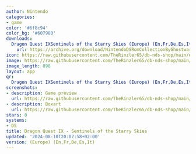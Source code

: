 ```yaml
---
author: Nintendo
categories:
- game
color: '#6f8c94'
color_bg: '#607980'
downloads:
  Dragon Quest IXSentinels of the Starry Skies (Europe) (En,Fr,De,Es,It).nds:
    url: https://archive.org/download/NintendoDSRomCollectionByGhostware/Dragon%20Quest%20IXSentinels%20of%20the%20Starry%20Skies%20%28Europe%29%20%28En%2CFr%2CDe%2CEs%2CIt%29.nds
icon: https://raw.githubusercontent.com/TheRinzler65/db-nds-shop/main/docs/assets/images/icons/dragonquestix.png
image: https://raw.githubusercontent.com/TheRinzler65/db-nds-shop/main/docs/assets/images/icons/dragonquestix.png
image_length: 898
layout: app
qr:
  Dragon Quest IXSentinels of the Starry Skies (Europe) (En,Fr,De,Es,It).nds: https://db-nds-shop.fr/assets/images/qr/dragon-quest-ixsentinels-of-the-starry-skies-europe-enfrdeesit-nds.png
screenshots:
- description: Game preview
  url: https://raw.githubusercontent.com/TheRinzler65/db-nds-shop/main/docs/assets/images/screenshots/dragonquestix/dragonquestix.png
- description: Boxart
  url: https://raw.githubusercontent.com/TheRinzler65/db-nds-shop/main/docs/assets/images/boxart/Dragon%20Quest%20IXSentinels%20of%20the%20Starry%20Skies%20(Europe)%20(En%2CFr%2CDe%2CEs%2CIt).nds.png
stars: 0
systems:
- DS
title: Dragon Quest IX - Sentinels of the Starry Skies
updated: '2024-08-10T20:07:58+02:00'
version: (Europe) (En,Fr,De,Es,It)
---
```

